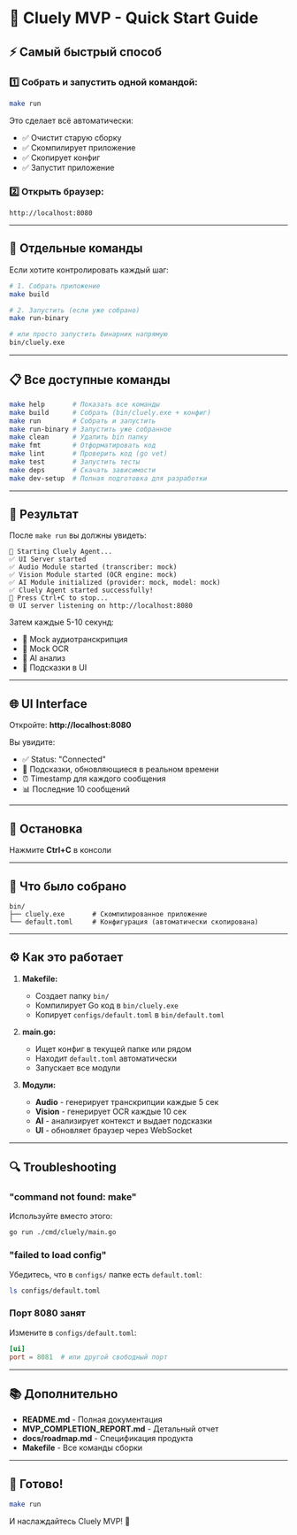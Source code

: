 # 🚀 Cluely MVP - Quick Start Guide

## ⚡ Самый быстрый способ

### 1️⃣ Собрать и запустить одной командой:

```bash
make run
```

Это сделает всё автоматически:
- ✅ Очистит старую сборку
- ✅ Скомпилирует приложение
- ✅ Скопирует конфиг
- ✅ Запустит приложение

### 2️⃣ Открыть браузер:

```
http://localhost:8080
```

---

## 🔨 Отдельные команды

Если хотите контролировать каждый шаг:

```bash
# 1. Собрать приложение
make build

# 2. Запустить (если уже собрано)
make run-binary

# или просто запустить бинарник напрямую
bin/cluely.exe
```

---

## 📋 Все доступные команды

```bash
make help       # Показать все команды
make build      # Собрать (bin/cluely.exe + конфиг)
make run        # Собрать и запустить
make run-binary # Запустить уже собранное
make clean      # Удалить bin папку
make fmt        # Отформатировать код
make lint       # Проверить код (go vet)
make test       # Запустить тесты
make deps       # Скачать зависимости
make dev-setup  # Полная подготовка для разработки
```

---

## 🎯 Результат

После `make run` вы должны увидеть:

```
🚀 Starting Cluely Agent...
✅ UI Server started
✅ Audio Module started (transcriber: mock)
✅ Vision Module started (OCR engine: mock)
✅ AI Module initialized (provider: mock, model: mock)
✅ Cluely Agent started successfully!
📝 Press Ctrl+C to stop...
🌐 UI server listening on http://localhost:8080
```

Затем каждые 5-10 секунд:
- 🎤 Mock аудиотранскрипция
- 📸 Mock OCR
- 🤖 AI анализ
- 💬 Подсказки в UI

---

## 🌐 UI Interface

Откройте: **http://localhost:8080**

Вы увидите:
- ✅ Status: "Connected"
- 💬 Подсказки, обновляющиеся в реальном времени
- ⏰ Timestamp для каждого сообщения
- 📊 Последние 10 сообщений

---

## 🛑 Остановка

Нажмите **Ctrl+C** в консоли

---

## 📁 Что было собрано

```
bin/
├── cluely.exe       # Скомпилированное приложение
└── default.toml     # Конфигурация (автоматически скопирована)
```

---

## ⚙️ Как это работает

1. **Makefile:**
   - Создает папку `bin/`
   - Компилирует Go код в `bin/cluely.exe`
   - Копирует `configs/default.toml` в `bin/default.toml`

2. **main.go:**
   - Ищет конфиг в текущей папке или рядом
   - Находит `default.toml` автоматически
   - Запускает все модули

3. **Модули:**
   - **Audio** - генерирует транскрипции каждые 5 сек
   - **Vision** - генерирует OCR каждые 10 сек
   - **AI** - анализирует контекст и выдает подсказки
   - **UI** - обновляет браузер через WebSocket

---

## 🔍 Troubleshooting

### "command not found: make"
Используйте вместо этого:
```bash
go run ./cmd/cluely/main.go
```

### "failed to load config"
Убедитесь, что в `configs/` папке есть `default.toml`:
```bash
ls configs/default.toml
```

### Порт 8080 занят
Измените в `configs/default.toml`:
```toml
[ui]
port = 8081  # или другой свободный порт
```

---

## 📚 Дополнительно

- **README.md** - Полная документация
- **MVP_COMPLETION_REPORT.md** - Детальный отчет
- **docs/roadmap.md** - Спецификация продукта
- **Makefile** - Все команды сборки

---

## 🎉 Готово!

```bash
make run
```

И наслаждайтесь Cluely MVP! 🚀
